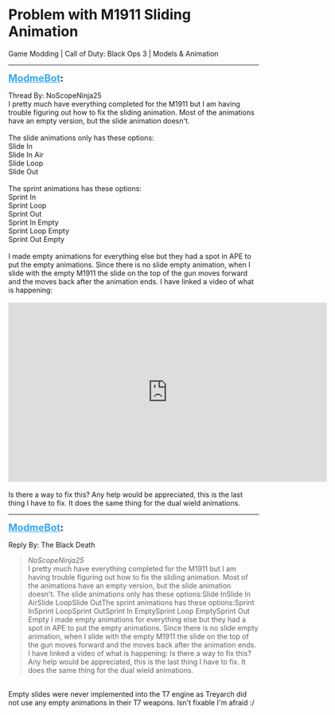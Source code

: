 # Problem with M1911 Sliding Animation
Game Modding | Call of Duty: Black Ops 3 | Models & Animation

---
<strong style="font-size: 1.4em;"><span style="text-decoration: underline;text-decoration-color: #34a7f9;"><span style="color:#34a7f9;">ModmeBot</span></span>:</strong>

<p>Thread By: NoScopeNinja25<br />I pretty much have everything completed for the M1911 but I am having trouble figuring out how to fix the sliding animation.  Most of the animations have an empty version, but the slide animation doesn&#39;t. <br /> <br />The slide animations only has these options:<br />Slide In<br />Slide In Air<br />Slide Loop<br />Slide Out<br /><br />The sprint animations has these options:<br />Sprint In<br />Sprint Loop<br />Sprint Out<br />Sprint In Empty<br />Sprint Loop Empty<br />Sprint Out Empty<br /> <br />I made empty animations for everything else but they had a spot in APE to put the empty animations.  Since there is no slide empty animation, when I slide with the empty M1911 the slide on the top of the gun moves forward and the moves back after the animation ends.  I have linked a video of what is happening:<br /> <br /><iframe type="text/html" width="640" height="360" src="https://www.youtube.com/embed/aLRKZWYhbMw" frameborder="0"></iframe><br /> <br />Is there a way to fix this?  Any help would be appreciated, this is the last thing I have to fix.  It does the same thing for the dual wield animations.</p>

---
<strong style="font-size: 1.4em;"><span style="text-decoration: underline;text-decoration-color: #34a7f9;"><span style="color:#34a7f9;">ModmeBot</span></span>:</strong>

<p>Reply By: The Black Death<br /><blockquote><em>NoScopeNinja25</em><br />I pretty much have everything completed for the M1911 but I am having trouble figuring out how to fix the sliding animation.  Most of the animations have an empty version, but the slide animation doesn&#39;t.    The slide animations only has these options:Slide InSlide In AirSlide LoopSlide OutThe sprint animations has these options:Sprint InSprint LoopSprint OutSprint In EmptySprint Loop EmptySprint Out Empty   I made empty animations for everything else but they had a spot in APE to put the empty animations.  Since there is no slide empty animation, when I slide with the empty M1911 the slide on the top of the gun moves forward and the moves back after the animation ends.  I have linked a video of what is happening:     Is there a way to fix this?  Any help would be appreciated, this is the last thing I have to fix.  It does the same thing for the dual wield animations.</blockquote><br />Empty slides were never implemented into the T7 engine as Treyarch did not use any empty animations in their T7 weapons. Isn&#39;t fixable I&#39;m afraid :/</p>
